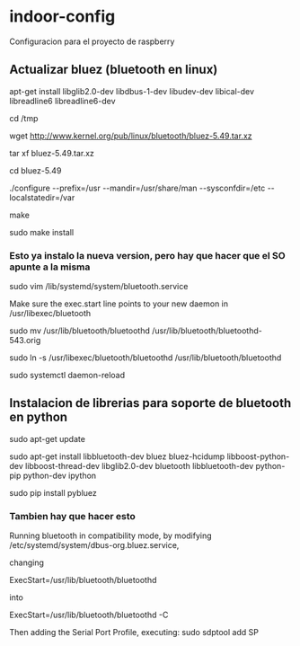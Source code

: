 # indoor-config
Configuracion para el proyecto de raspberry

## Actualizar bluez (bluetooth en linux)
apt-get install libglib2.0-dev libdbus-1-dev libudev-dev libical-dev libreadline6 libreadline6-dev

cd /tmp

wget http://www.kernel.org/pub/linux/bluetooth/bluez-5.49.tar.xz

tar xf bluez-5.49.tar.xz

cd bluez-5.49

./configure --prefix=/usr --mandir=/usr/share/man --sysconfdir=/etc --localstatedir=/var 

make

sudo make install

### Esto ya instalo la nueva version, pero hay que hacer que el SO apunte a la misma
sudo vim /lib/systemd/system/bluetooth.service

Make sure the exec.start line points to your new daemon in /usr/libexec/bluetooth

sudo mv /usr/lib/bluetooth/bluetoothd /usr/lib/bluetooth/bluetoothd-543.orig

sudo ln -s /usr/libexec/bluetooth/bluetoothd /usr/lib/bluetooth/bluetoothd

sudo systemctl daemon-reload

## Instalacion de librerias para soporte de bluetooth en python
sudo apt-get update

sudo apt-get install libbluetooth-dev bluez bluez-hcidump  libboost-python-dev libboost-thread-dev libglib2.0-dev bluetooth libbluetooth-dev python-pip python-dev ipython

sudo pip install pybluez

### Tambien hay que hacer esto

Running bluetooth in compatibility mode,
by modifying /etc/systemd/system/dbus-org.bluez.service,

changing

ExecStart=/usr/lib/bluetooth/bluetoothd

into

ExecStart=/usr/lib/bluetooth/bluetoothd -C

Then adding the Serial Port Profile, executing:  sudo sdptool add SP

